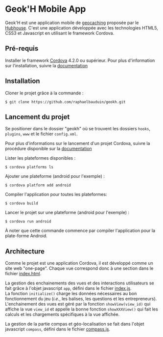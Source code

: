 # Geok'H Mobile App
Geok'H est une application mobile de [geocaching](http://fr.wikipedia.org/wiki/Géocaching) proposée par le [Hubhouse](http://www.univ-lille1.fr/etudes/hubhouse).
C'est une application développée avec les technologies HTML5, CSS3 et Javascript en utilisant le framework Cordova.

## Pré-requis
Installer le framework [Cordova](http://www.cordova.apache.org) 4.2.0 ou supérieur.
Pour plus d'information sur l'installation, suivre la [documentation](http://cordova.apache.org/docs/en/4.0.0/guide_cli_index.md.html#The%20Command-Line%20Interface)

## Installation
Cloner le projet grâce à la commande :

    $ git clone https://github.com/raphaelbauduin/geokh.git

## Lancement du projet
Se positioner dans le dossier "geokh" où se trouvent les dossiers `hooks`, `plugins`, `www` et le fichier `config.xml`.

Pour plus d'informations sur le lancement d'un projet Cordova, suivre la procédure disponible sur la [documentation](http://cordova.apache.org/docs/en/4.0.0/guide_cli_index.md.html#The%20Command-Line%20Interface)

Lister les plateformes disponibles :

    $ cordova platforms ls

Ajouter une plateforme (android pour l'exemple) : 

    $ cordova platform add android
    
Compiler l'application pour toutes les plateformes:

    $ cordova build

Lancer le projet sur une plateforme (android pour l'exemple) : 

    $ cordova run android
    
À noter que cette commande commence par compiler l'application pour la plate-forme Android.

## Architecture
Comme le projet est une application Cordova, il est développé comme un site web "one-page".
Chaque vue correspond donc à une section dans le fichier [index.html](https://github.com/raphaelbauduin/geokh/blob/master/geokh/www/index.html).

La gestion des enchainements des vues et des interactions utilisateurs se fait grâce à l'objet javascript `app`, défini dans le fichier [index.js](https://github.com/raphaelbauduin/geokh/blob/master/geokh/www/js/index.js).  
La fonction `initialize()` charge les données nécessaires au bon fonctionnement du jeu (*i.e.*, les balises, les questions et les entrepreneurs).
L'enchainement des vues est géré par la fonction `showView(view_id)` qui affiche la vue `view_id` et appelle la bonne fonction `showXXXView()` qui fait les calculs et les chargements spécifiques à la vue affichée.  

La gestion de la partie compas et géo-localisation se fait dans l'objet javascript `compass`, défini dans le fichier [compass.js](https://github.com/raphaelbauduin/geokh/blob/master/geokh/www/js/compass.js).
